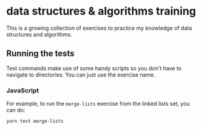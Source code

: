 # data structures & algorithms training

This is a growing collection of exercises to practice my knowledge of data structures and algorithms.

## Running the tests

Test commands make use of some handy scripts so you don't have to navigate to directories. You can just use the exercise name.

### JavaScript

For example, to run the `merge-lists` exercise from the linked lists set, you can do:

```
yarn test merge-lists
```